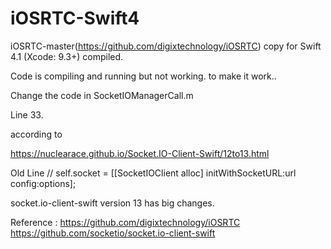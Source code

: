 # iOSRTC-Swift4
iOSRTC-master(https://github.com/digixtechnology/iOSRTC) copy for Swift 4.1 (Xcode: 9.3+) compiled.

Code is compiling and running but not working.
to make it work.. 

Change the code in
SocketIOManagerCall.m

Line 33.

according to 

https://nuclearace.github.io/Socket.IO-Client-Swift/12to13.html


Old Line 
// self.socket = [[SocketIOClient alloc] initWithSocketURL:url config:options];

socket.io-client-swift version 13 has big changes.

Reference : 
https://github.com/digixtechnology/iOSRTC
https://github.com/socketio/socket.io-client-swift
